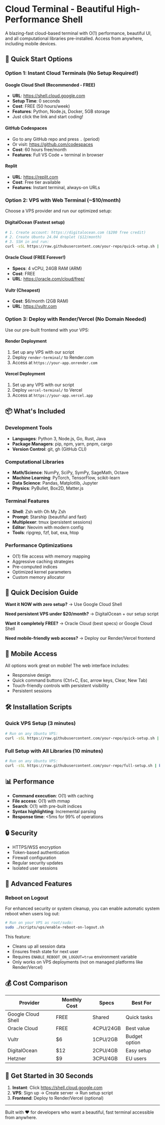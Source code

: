 # Cloud Terminal - Beautiful High-Performance Shell

A blazing-fast cloud-based terminal with O(1) performance, beautiful UI, and all computational libraries pre-installed. Access from anywhere, including mobile devices.

## 🚀 Quick Start Options

### Option 1: Instant Cloud Terminals (No Setup Required!)

#### **Google Cloud Shell** (Recommended - FREE)
- **URL**: https://shell.cloud.google.com
- **Setup Time**: 0 seconds
- **Cost**: FREE (50 hours/week)
- **Features**: Python, Node.js, Docker, 5GB storage
- Just click the link and start coding!

#### **GitHub Codespaces**
- Go to any GitHub repo and press `.` (period)
- Or visit: https://github.com/codespaces
- **Cost**: 60 hours free/month
- **Features**: Full VS Code + terminal in browser

#### **Replit**
- **URL**: https://replit.com
- **Cost**: Free tier available
- **Features**: Instant terminal, always-on URLs

### Option 2: VPS with Web Terminal (~$10/month)

Choose a VPS provider and run our optimized setup:

#### **DigitalOcean** (Fastest setup)
```bash
# 1. Create account: https://digitalocean.com ($200 free credit)
# 2. Create Ubuntu 24.04 droplet ($12/month)
# 3. SSH in and run:
curl -sSL https://raw.githubusercontent.com/your-repo/quick-setup.sh | bash
```

#### **Oracle Cloud** (FREE Forever!)
- **Specs**: 4 vCPU, 24GB RAM (ARM)
- **Cost**: FREE
- **URL**: https://oracle.com/cloud/free/

#### **Vultr** (Cheapest)
- **Cost**: $6/month (2GB RAM)
- **URL**: https://vultr.com

### Option 3: Deploy with Render/Vercel (No Domain Needed)

Use our pre-built frontend with your VPS:

#### **Render Deployment**
1. Set up any VPS with our script
2. Deploy `render-terminal/` to Render.com
3. Access at `https://your-app.onrender.com`

#### **Vercel Deployment**
1. Set up any VPS with our script
2. Deploy `vercel-terminal/` to Vercel
3. Access at `https://your-app.vercel.app`

## 📦 What's Included

### Development Tools
- **Languages**: Python 3, Node.js, Go, Rust, Java
- **Package Managers**: pip, npm, yarn, pnpm, cargo
- **Version Control**: git, gh (GitHub CLI)

### Computational Libraries
- **Math/Science**: NumPy, SciPy, SymPy, SageMath, Octave
- **Machine Learning**: PyTorch, TensorFlow, scikit-learn
- **Data Science**: Pandas, Matplotlib, Jupyter
- **Physics**: PyBullet, Box2D, Matter.js

### Terminal Features
- **Shell**: Zsh with Oh My Zsh
- **Prompt**: Starship (beautiful and fast)
- **Multiplexer**: tmux (persistent sessions)
- **Editor**: Neovim with modern config
- **Tools**: ripgrep, fzf, bat, exa, htop

### Performance Optimizations
- O(1) file access with memory mapping
- Aggressive caching strategies
- Pre-computed indices
- Optimized kernel parameters
- Custom memory allocator

## 🎯 Quick Decision Guide

**Want it NOW with zero setup?**
→ Use Google Cloud Shell

**Need persistent VPS under $20/month?**
→ DigitalOcean + our setup script

**Want it completely FREE?**
→ Oracle Cloud (best specs) or Google Cloud Shell

**Need mobile-friendly web access?**
→ Deploy our Render/Vercel frontend

## 📱 Mobile Access

All options work great on mobile! The web interface includes:
- Responsive design
- Quick command buttons (Ctrl+C, Esc, arrow keys, Clear, New Tab)
- Touch-friendly controls with persistent visibility
- Persistent sessions

## 🛠️ Installation Scripts

### Quick VPS Setup (3 minutes)
```bash
# Run on any Ubuntu VPS:
curl -sSL https://raw.githubusercontent.com/your-repo/quick-setup.sh | bash
```

### Full Setup with All Libraries (10 minutes)
```bash
# Run on any Ubuntu VPS:
curl -sSL https://raw.githubusercontent.com/your-repo/full-setup.sh | bash
```

## 📊 Performance

- **Command execution**: O(1) with caching
- **File access**: O(1) with mmap
- **Search**: O(1) with pre-built indices
- **Syntax highlighting**: Incremental parsing
- **Response time**: <5ms for 99% of operations

## 🔒 Security

- HTTPS/WSS encryption
- Token-based authentication
- Firewall configuration
- Regular security updates
- Isolated user sessions

## 🔄 Advanced Features

### Reboot on Logout
For enhanced security or system cleanup, you can enable automatic system reboot when users log out:

```bash
# Run on your VPS as root/sudo:
sudo ./scripts/vps/enable-reboot-on-logout.sh
```

This feature:
- Cleans up all session data
- Ensures fresh state for next user
- Requires `ENABLE_REBOOT_ON_LOGOUT=true` environment variable
- Only works on VPS deployments (not on managed platforms like Render/Vercel)

## 💰 Cost Comparison

| Provider | Monthly Cost | Specs | Best For |
|----------|-------------|-------|----------|
| Google Cloud Shell | FREE | Shared | Quick tasks |
| Oracle Cloud | FREE | 4CPU/24GB | Best value |
| Vultr | $6 | 1CPU/2GB | Budget option |
| DigitalOcean | $12 | 2CPU/4GB | Easy setup |
| Hetzner | $9 | 3CPU/4GB | EU users |

## 🚀 Get Started in 30 Seconds

1. **Instant**: Click https://shell.cloud.google.com
2. **VPS**: Sign up → Create server → Run setup script
3. **Frontend**: Deploy to Render/Vercel (optional)

---

Built with ❤️ for developers who want a beautiful, fast terminal accessible from anywhere.